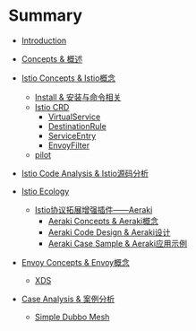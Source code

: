 # Summary

* [Introduction](README.md)

* [Concepts & 概述]()

* [Istio Concepts & Istio概念]()
    * [Install & 安装与命令相关](istio-concepts/install.md)
    * [Istio CRD](istio-concepts/crd/ReadFirst.md)
        * [VirtualService](istio-concepts/crd/VirtualService.md)
        * [DestinationRule](istio-concepts/crd/DestinationRule.md)
        * [ServiceEntry](istio-concepts/crd/ServiceEntry.md)
        * [EnvoyFilter](istio-concepts/crd/EnvoyFilter.md)
    * [pilot]()

* [Istio Code Analysis & Istio源码分析]()
    
* [Istio Ecology]()
    * [Istio协议拓展增强插件——Aeraki](./istio-ecology/aeraki/aeraki.md)
        * [Aeraki Concepts & Aeraki概念](./istio-ecology/aeraki/concepts.md)
        * [Aeraki Code Design & Aeraki设计](./istio-ecology/aeraki/design.md)
        * [Aeraki Case Sample & Aeraki应用示例](./istio-ecology/aeraki/case.md)

* [Envoy Concepts & Envoy概念]()
    * [XDS](./envoy-concepts/xds.md)

* [Case Analysis & 案例分析]()
    * [Simple Dubbo Mesh](case-analysis/simple-Dubbo-Mesh.md)



